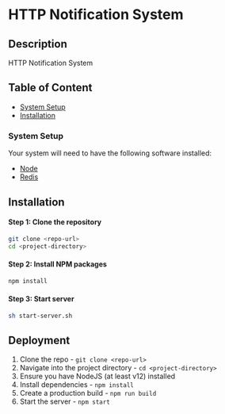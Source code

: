 # HTTP Notification System

## Description
HTTP Notification System

## Table of Content

- [System Setup](#system-setup)
- [Installation](#installation)

### System Setup
Your system will need to have the following software installed:

  * [Node](https://nodejs.org/en/download/)
  * [Redis](https://redis.io/download/)

## Installation
#### Step 1: Clone the repository

```bash
git clone <repo-url>
cd <project-directory>
```

#### Step 2: Install NPM packages
```bash
npm install
```

#### Step 3: Start server
```bash
sh start-server.sh
```

## Deployment
1. Clone the repo - `git clone <repo-url>`
2. Navigate into the project directory - `cd <project-directory>`
3. Ensure you have NodeJS (at least v12) installed
4. Install dependencies - `npm install`
8. Create a production build - `npm run build`
9. Start the server - `npm start`
